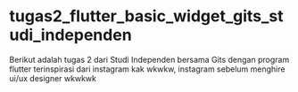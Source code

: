 # tugas2_flutter_basic_widget_gits_studi_independen
 Berikut adalah tugas 2 dari Studi Independen bersama Gits dengan program flutter
terinspirasi dari instagram kak wkwkw, instagram sebelum menghire ui/ux designer wkwkwk

